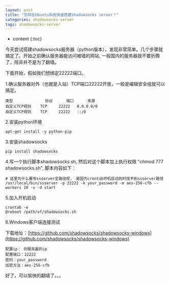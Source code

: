 ```yaml
---
layout: post
title: "怎样在Ubuntu系统快速搭建shadowsocks server？"
categories: shadowsocks-server
tags: shadowsocks-server
---
```


* content
{:toc}

今天尝试搭建shadowsocks服务器（python版本），发现非常简单。几个步骤就搞定了。开始之前确认服务器能访问被墙的网站, 一般国内的服务器就不要折腾了，除非并不是为了翻墙。

下面开始，假如我们想绑定22222端口。

1.确认服务器对外（也就是入站）TCP端口22222开放，一般是编辑安全组就可以搞定。
	
	类型				协议		端口		来源
	自定义TCP规则  	TCP 	22222	0.0.0.0/0
	自定义TCP规则  	TCP 	22222	::/0

2.安装python环境
	
	apt-get install -y python-pip

3.安装shadowsocks
	
	pip install shadowsocks

4.写一个执行脚本shadowsocks.sh, 然后对这个脚本加上执行权限 "chmod 777 shadowsocks.sh", 脚本内容如下： 

	# 这里为什么要写ssserver全路径呢， 是因为crontab开机启动的时找不到ssserver路径
	/usr/local/bin/ssserver -p 22222 -k your_password -m aes-256-cfb --workers 10 -v -d start	
	
5.加入开机启动

	crontab -e
	@reboot /path/of/shadowsocks.sh

6.Windows客户端连接测试
	
  下载地址：[https://github.com/shadowsocks/shadowsocks-windows](https://github.com/shadowsocks/shadowsocks-windows)

	配置ip： 你服务器的ip
	配置端口：22222
	密码：your_password
	加密方法：aes-256-cfb

好了，可以愉快的翻墙了。。。
	

